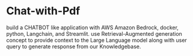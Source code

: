 # Chat-with-Pdf
build a CHATBOT like application with AWS Amazon Bedrock, docker, python, Langchain, and Streamlit.  use Retrieval-Augmented generation concept to provide context to the Large Language model along with user query to generate response from our Knowledgebase.
